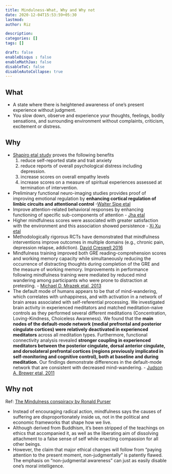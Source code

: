 ```yaml
---
title: Mindulness-What, Why and Why not
date: 2020-12-04T15:53:59+05:30
lastmod: 
author: Riz

description: 
categories: []
tags: []

draft: false
enableDisqus : false
enableMathJax: false
disableToC: false
disableAutoCollapse: true
---
```


## What
- A state where there is heightened awareness of one’s present experience without judgment.
- You slow down, observe and experience your thoughts, feelings, bodily sensations, and surrounding environment without complaints, criticism, excitement or distress.

## Why

- [Shapiro etal study][1] proves the following benefits
  1. reduce self-reported state and trait anxiety
  2. reduce reports of overall psychological distress including depression.
  3. increase scores on overall empathy levels
  4. increase scores on a measure of spiritual experiences assessed at termination of intervention.
- Preliminary functional neuro-imaging studies provides proof of improving emotional regulation by **enhancing cortical regulation of limbic circuits and attentional control** -[Walter Sipe etal][2]
- Improve attention-related behavioral responses by enhancing functioning of specific sub-components of attention - [Jha etal][3] 
- Higher mindfulness scores were associated with greater satisfaction with the environment and this association showed persistence - [Xi Xu etal][4]
- Methodologically rigorous RCTs have demonstrated that mindfulness interventions improve outcomes in multiple domains (e.g., chronic pain, depression relapse, addiction). [David Creswell 2016][5]
- Mindfulness  training  improved  both  GRE  reading-comprehension  scores  and  working memory capacity while simultaneously reducing the occurrence of distracting thoughts during completion of the GRE and the measure of working memory. Improvements in performance following mindfulness training were mediated by reduced mind wandering among participants who were prone to distraction at pretesting. - [Michael D. Mrazek etal, 2013][6]
- The default mode of humans appears to be that of mind-wandering, which correlates with unhappiness, and with activation in a network of brain areas associated with self-referential processing. We investigated brain activity in experienced meditators and matched meditation-naive controls as they performed several different meditations (Concentration, Loving-Kindness, Choiceless Awareness). We found that the **main nodes of the default-mode network (medial prefrontal and posterior cingulate cortices) were relatively deactivated in experienced meditators** across all meditation types. Furthermore, functional connectivity analysis revealed **stronger coupling in experienced meditators between the posterior cingulate, dorsal anterior cingulate, and dorsolateral prefrontal cortices (regions previously implicated in self-monitoring and cognitive control), both at baseline and during meditation.** Our findings demonstrate differences in the default-mode network that are consistent with decreased mind-wandering. - [Judson A. Brewer etal, 2011][7]

## Why not
Ref: [The Mindulness conspiracy by Ronald Purser][8]
- Instead of encouraging radical action, mindfulness says the causes of suffering are disproportionately inside us, not in the political and economic frameworks that shape how we live.
- Although derived from Buddhism, it’s been stripped of the teachings on ethics that accompanied it, as well as the liberating aim of dissolving attachment to a false sense of self while enacting compassion for all other beings.
- However, the claim that major ethical changes will follow from “paying attention to the present moment, non-judgmentally” is patently flawed. The emphasis on “non-judgmental awareness” can just as easily disable one’s moral intelligence.


[1]: https://link.springer.com/article/10.1023/A:1018700829825
[2]: https://journals.sagepub.com/doi/abs/10.1177/070674371205700202
[3]: https://www.researchgate.net/publication/6167711_Mindfulness_training_modifies_subsystems_of_attention
[4]: https://www.tandfonline.com/doi/pdf/10.3402/meo.v21.30664
[5]: https://pubmed.ncbi.nlm.nih.gov/27687118/
[6]: https://scottbarrykaufman.com/wp-content/uploads/2013/04/Mrazek-et-al.-2013-Mindfulness-Improves-WMC-GRE-Focus.pdf
[7]: https://www.ncbi.nlm.nih.gov/pmc/articles/PMC3250176/
[8]: https://www.theguardian.com/lifeandstyle/2019/jun/14/the-mindfulness-conspiracy-capitalist-spirituality
